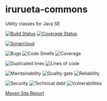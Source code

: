 # irurueta-commons
Utility classes for Java SE

[![Build Status](https://travis-ci.org/albertoirurueta/irurueta-commons.svg?branch=master)](https://travis-ci.org/albertoirurueta/irurueta-commons)
[![Coverage Status](https://coveralls.io/repos/github/albertoirurueta/irurueta-commons/badge.svg?branch=master)](https://coveralls.io/github/albertoirurueta/irurueta-commons?branch=master)

[![Sonarcloud](https://sonarcloud.io/images/project_badges/sonarcloud-black.svg)](https://sonarcloud.io/dashboard?id=albertoirurueta_irurueta-commons)

![Bugs](https://sonarcloud.io/api/project_badges/measure?project=albertoirurueta_irurueta-commons&metric=bugs)
![Code Smells](https://sonarcloud.io/api/project_badges/measure?project=albertoirurueta_irurueta-commons&metric=code_smells)
![Coverage](https://sonarcloud.io/api/project_badges/measure?project=albertoirurueta_irurueta-commons&metric=coverage)

![Duplicated lines](https://sonarcloud.io/api/project_badges/measure?project=albertoirurueta_irurueta-commons&metric=duplicated_lines_density)
![Lines of code](https://sonarcloud.io/api/project_badges/measure?project=albertoirurueta_irurueta-commons&metric=ncloc)

![Maintainability](https://sonarcloud.io/api/project_badges/measure?project=albertoirurueta_irurueta-commons&metric=sqale_rating)
![Quality gate](https://sonarcloud.io/api/project_badges/measure?project=albertoirurueta_irurueta-commons&metric=alert_status)
![Reliability](https://sonarcloud.io/api/project_badges/measure?project=albertoirurueta_irurueta-commons&metric=reliability_rating)

![Security](https://sonarcloud.io/api/project_badges/measure?project=albertoirurueta_irurueta-commons&metric=security_rating)
![Technical debt](https://sonarcloud.io/api/project_badges/measure?project=albertoirurueta_irurueta-commons&metric=sqale_index)
![Vulnerabilities](https://sonarcloud.io/api/project_badges/measure?project=albertoirurueta_irurueta-commons&metric=vulnerabilities)

[Maven Site Report](http://albertoirurueta.github.io/irurueta-commons)
